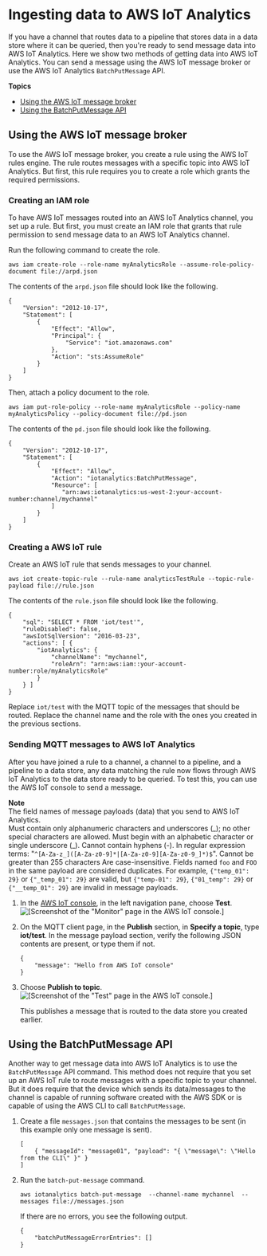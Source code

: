 # Ingesting data to AWS IoT Analytics<a name="ingest-data"></a>

If you have a channel that routes data to a pipeline that stores data in a data store where it can be queried, then you're ready to send message data into AWS IoT Analytics\. Here we show two methods of getting data into AWS IoT Analytics\. You can send a message using the AWS IoT message broker or use the AWS IoT Analytics `BatchPutMessage` API\.

**Topics**
+ [Using the AWS IoT message broker](#iot-message-broker)
+ [Using the BatchPutMessage API](#batchputmessage-api)

## Using the AWS IoT message broker<a name="iot-message-broker"></a>

To use the AWS IoT message broker, you create a rule using the AWS IoT rules engine\. The rule routes messages with a specific topic into AWS IoT Analytics\. But first, this rule requires you to create a role which grants the required permissions\. 

### Creating an IAM role<a name="create-iam-role"></a>

To have AWS IoT messages routed into an AWS IoT Analytics channel, you set up a rule\. But first, you must create an IAM role that grants that rule permission to send message data to an AWS IoT Analytics channel\.

Run the following command to create the role\.

```
aws iam create-role --role-name myAnalyticsRole --assume-role-policy-document file://arpd.json
```

The contents of the `arpd.json` file should look like the following\.

```
{
    "Version": "2012-10-17",
    "Statement": [
        {
            "Effect": "Allow",
            "Principal": {
                "Service": "iot.amazonaws.com"
            },
            "Action": "sts:AssumeRole"
        }
    ]
}
```

Then, attach a policy document to the role\.

```
aws iam put-role-policy --role-name myAnalyticsRole --policy-name myAnalyticsPolicy --policy-document file://pd.json
```

The contents of the `pd.json` file should look like the following\.

```
{
    "Version": "2012-10-17",
    "Statement": [
        {
            "Effect": "Allow",
            "Action": "iotanalytics:BatchPutMessage",
            "Resource": [
               "arn:aws:iotanalytics:us-west-2:your-account-number:channel/mychannel"
            ]
        }
    ]
}
```

### Creating a AWS IoT rule<a name="create-iam-rule"></a>

Create an AWS IoT rule that sends messages to your channel\.

```
aws iot create-topic-rule --rule-name analyticsTestRule --topic-rule-payload file://rule.json
```

The contents of the `rule.json` file should look like the following\.

```
{
    "sql": "SELECT * FROM 'iot/test'",
    "ruleDisabled": false,
    "awsIotSqlVersion": "2016-03-23",
    "actions": [ {
        "iotAnalytics": {
            "channelName": "mychannel",
            "roleArn": "arn:aws:iam::your-account-number:role/myAnalyticsRole"
        }
    } ]
}
```

Replace `iot/test` with the MQTT topic of the messages that should be routed\. Replace the channel name and the role with the ones you created in the previous sections\.

### Sending MQTT messages to AWS IoT Analytics<a name="send-mqtt-messages"></a>

After you have joined a rule to a channel, a channel to a pipeline, and a pipeline to a data store, any data matching the rule now flows through AWS IoT Analytics to the data store ready to be queried\. To test this, you can use the AWS IoT console to send a message\.

**Note**  
The field names of message payloads \(data\) that you send to AWS IoT Analytics\.  
Must contain only alphanumeric characters and underscores \(\_\); no other special characters are allowed\.
Must begin with an alphabetic character or single underscore \(\_\)\.
Cannot contain hyphens \(\-\)\.
In regular expression terms: "`^[A-Za-z_]([A-Za-z0-9]*|[A-Za-z0-9][A-Za-z0-9_]*)$`"\. 
Cannot be greater than 255 characters
Are case\-insensitive\. Fields named `foo` and `FOO` in the same payload are considered duplicates\.
For example, `{"temp_01": 29}` or `{"_temp_01": 29}` are valid, but `{"temp-01": 29}`, `{"01_temp": 29}` or `{"__temp_01": 29}` are invalid in message payloads\.

1. In the [AWS IoT console](https://console.aws.amazon.com/iot/), in the left navigation pane, choose **Test**\.  
![\[Screenshot of the "Monitor" page in the AWS IoT console.\]](http://docs.aws.amazon.com/iotanalytics/latest/userguide/images/choose-test.png)

1. On the MQTT client page, in the **Publish** section, in **Specify a topic**, type **iot/test**\. In the message payload section, verify the following JSON contents are present, or type them if not\.

   ```
   {
       "message": "Hello from AWS IoT console"
   }
   ```

1. Choose **Publish to topic**\.  
![\[Screenshot of the "Test" page in the AWS IoT console.\]](http://docs.aws.amazon.com/iotanalytics/latest/userguide/images/publish.png)

   This publishes a message that is routed to the data store you created earlier\. 

## Using the BatchPutMessage API<a name="batchputmessage-api"></a>

Another way to get message data into AWS IoT Analytics is to use the `BatchPutMessage` API command\. This method does not require that you set up an AWS IoT rule to route messages with a specific topic to your channel\. But it does require that the device which sends its data/messages to the channel is capable of running software created with the AWS SDK or is capable of using the AWS CLI to call `BatchPutMessage`\. 

1. Create a file `messages.json` that contains the messages to be sent \(in this example only one message is sent\)\.

   ```
   [
       { "messageId": "message01", "payload": "{ \"message\": \"Hello from the CLI\" }" }
   ]
   ```

1. Run the `batch-put-message` command\.

   ```
   aws iotanalytics batch-put-message  --channel-name mychannel  --messages file://messages.json
   ```

   If there are no errors, you see the following output\.

   ```
   {
       "batchPutMessageErrorEntries": []
   }
   ```
